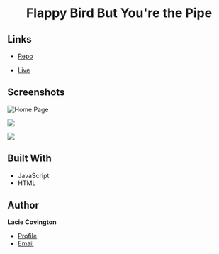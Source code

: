 <h1 align="center">Flappy Bird But You&#39;re the Pipe</h1>

<p align="center"><project-description></p>

## Links

- [Repo](https://github.com/Rohit19060/<project-name> "<project-name> Repo")

- [Live](<Homepage url> "Live View")

## Screenshots

![Home Page](/screenshots/1.png "Home Page")

![](/screenshots/2.png)

![](/screenshots/3.png)

## Built With

- JavaScript
- HTML

## Author

**Lacie Covington**

- [Profile](https://www.linkedin.com/in/lccovington/)
- [Email](mailto:lacie.covington@gmail.com?subject=Hi "Hi!")

